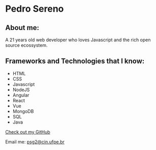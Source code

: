 # Pedro Sereno

## About me:

A 21 years old web developer who loves Javascript and the rich open source ecossystem.

## Frameworks and Technologies that I know:

- HTML
- CSS
- Javascript
- NodeJS
- Angular
- React
- Vue
- MongoDB
- SQL
- Java

[Check out my GitHub](https://github.com/psg2)

Email me: psg2@cin.ufpe.br
